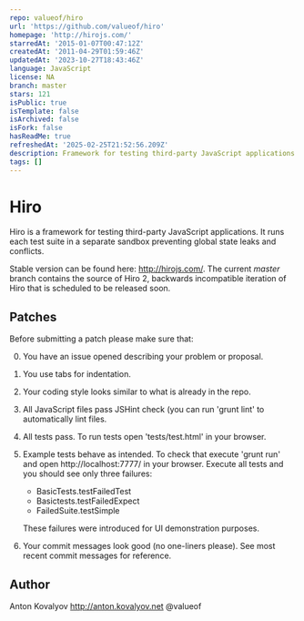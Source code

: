 ```yaml
---
repo: valueof/hiro
url: 'https://github.com/valueof/hiro'
homepage: 'http://hirojs.com/'
starredAt: '2015-01-07T00:47:12Z'
createdAt: '2011-04-29T01:59:46Z'
updatedAt: '2023-10-27T18:43:46Z'
language: JavaScript
license: NA
branch: master
stars: 121
isPublic: true
isTemplate: false
isArchived: false
isFork: false
hasReadMe: true
refreshedAt: '2025-02-25T21:52:56.209Z'
description: Framework for testing third-party JavaScript applications
tags: []
---
```


Hiro
====

Hiro is a framework for testing third-party JavaScript applications.
It runs each test suite in a separate sandbox preventing global state
leaks and conflicts.

Stable version can be found here: http://hirojs.com/. The current
*master* branch contains the source of Hiro 2, backwards incompatible
iteration of Hiro that is scheduled to be released soon.

Patches
-------

Before submitting a patch please make sure that:

  0) You have an issue opened describing your problem or proposal.
  1) You use tabs for indentation.
  2) Your coding style looks similar to what is already in the repo.
  3) All JavaScript files pass JSHint check (you can run 'grunt lint'
     to automatically lint files.
  4) All tests pass. To run tests open 'tests/test.html' in your
     browser.
  5) Example tests behave as intended. To check that execute 'grunt run'
     and open http://localhost:7777/ in your browser. Execute all tests
     and you should see only three failures:

       * BasicTests.testFailedTest
       * Basictests.testFailedExpect
       * FailedSuite.testSimple

     These failures were introduced for UI demonstration purposes.
  6) Your commit messages look good (no one-liners please). See most
     recent commit messages for reference.

Author
------

Anton Kovalyov
http://anton.kovalyov.net
@valueof
